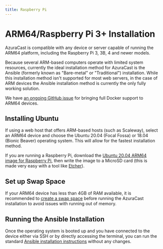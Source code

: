 ```yaml
--- 
title: Raspberry Pi
--- 
```

 
# ARM64/Raspberry Pi 3+ Installation

AzuraCast is compatible with any device or server capable of running the ARM64 platform, including the Raspberry Pi 3, 3B, 4 and newer models.

Because several ARM-based computers operate with limited system resources, currently the ideal installation method for AzuraCast is the Ansible (formerly known as "Bare-metal" or "Traditional") installation. While this installation method isn't supported for most web servers, in the case of ARM devices the Ansible installation method is currently the only fully working solution.

We have [an ongoing GitHub issue](https://github.com/AzuraCast/AzuraCast/issues/332) for bringing full Docker support to ARM64 devices.

## Installing Ubuntu

If using a web host that offers ARM-based hosts (such as Scaleway), select an ARM64 device and choose the Ubuntu 20.04 (Focal Fossa) or 18.04 (Bionic Beaver) operating system. This will allow for the fastest installation method.

If you are running a Raspberry Pi, download the [Ubuntu 20.04 ARM64 image for Raspberry Pi](http://cdimage.ubuntu.com/ubuntu/releases/20.04/release/ubuntu-20.04.1-preinstalled-server-arm64+raspi.img.xz), then write the image to a MicroSD card (this is made very easy with a tool like [Etcher](https://www.balena.io/etcher/)).

## Set up Swap Space

If your ARM64 device has less than 4GB of RAM available, it is recommended to [create a swap space](https://linuxize.com/post/how-to-add-swap-space-on-ubuntu-20-04/) before running the AzuraCast installation to avoid issues with running out of memory.

## Running the Ansible Installation

Once the operating system is booted up and you have connected to the device either via SSH or by directly accessing the terminal, you can run the standard [Ansible installation instructions](./ansible.html) without any changes.